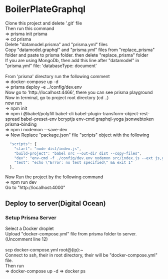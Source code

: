 # BoilerPlateGraphql
Clone this project and delete '.git' file <br/>
Then run this command <br> 
=> prisma init prisma <br/>
=> cd prisma <br/>
Delete "datamodel.prisma" and "prisma.yml" files <br/>
Copy "datamodel.graphql" and "prisma.yml" files from "replace_prisma" folder and paste to prisma folder. then delete "replace_prisma" folder <br/>
If you are using MongoDb, then add this line after "datamodel" in "prisma.yml" file:  'databaseType: document' <br/>
<br>
From 'prisma' directory run the following comment <br>
=> docker-compose up -d <br>
=> prisma deploy -e ../config/dev.env <br>
Now go to 'http://localhost:4466', there you can see prisma playground <br>
Now in terminal, go to project root directory (cd ..) <br>
now run <br>
=> npm init <br>
=> npm i @babel/polyfill babel-cli babel-plugin-transform-object-rest-spread babel-preset-env bcryptjs env-cmd graphql-yoga jsonwebtoken prisma-binding <br>
=> npm i nodemon --save-dev <br>
=> Now Replace "package.json" file "scripts" object with the following <br>
```javascript
  "scripts": {
    "start": "node dist/index.js",
    "build-project": "babel src --out-dir dist --copy-files",
    "dev": "env-cmd -f ./config/dev.env nodemon src/index.js --ext js,graphql --exec babel-node",
    "test": "echo \"Error: no test specified\" && exit 1"
  },
```
Now Run the project by the following command <br>
=> npm run dev <br>
Go to "http://localhost:4000" 

## Deploy to server(Digital Ocean)
### Setup Prisma Server
Select a Docker droplet <br>
Upload "docker-compose.yml" file from prisma folder to server. (Uncomment line 12) <br>
<br>
scp docker-compose.yml root@{ip}:~
<br>
Connect to ssh, their in root directory, their will be "docker-compose.yml" file.<br>
Then run <br>
=> docker-compose up -d
=> docker ps




